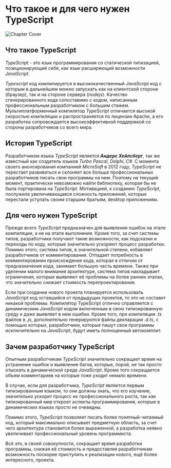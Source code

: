 # Что такое и для чего нужен TypeScript

![Chapter Cover](./images/chapter-cover.png)

## Что такое TypeScript

_TypeScript_ - это язык программирования со статической типизацией, позиционирующий себя, как язык расширяющий возможности _JavaScript_.

_Typescript_ код компилируется в высококачественный _JavaScript_ код с которым в дальнейшем можно запускать как на клиентской стороне (браузер), так и на стороне сервера (_nodejs_). Качество сгенерированного кода сопоставимо с кодом, написанным профессиональным разработчиком с большим стажем. Мультиплатформенный компилятор _TypeScript_ отличается высокой скоростью компиляции и распространяется по лицензии Apache, а его разработка сопровождается высокоэффективной поддержкой со стороны разработчиков со всего мира.

## История TypeScript

Разработчиком языка _TypeScript_ является **_Андерс Хейлсберг_**, так же известный как создатель языков _Turbo Pascal_, _Delphi_, _C#_. С момента своего анонсирования компанией _MicroSoft_ в 2012 году, _TypeScript_ не перестает развиваться и склоняет все больше профессиональных разработчиков писать свои программы на нем. Поэтому на текущий момент, практически невозможно найти библиотеку, которая бы не была портирована на _TypeScript_. Мотивацией, к созданию _TypeScript_, послужила увеличивающаяся сложность приложений, которые перестали уступать своим старшим братьям, desktop приложениям.

## Для чего нужен TypeScript

Прежде всего _TypeScript_ предназначен для выявления ошибок на этапе компиляции, а не на этапе выполнения. Кроме того, за счет системы типов, разработчики получают такие возможности, как подсказки и переходы по коду, которые значительно ускоряют процесс разработки. Помимо этого, система типов, в значительной степени, избавляет разработчиков от комментирования. Отпадает потребность в комментировании происхождения кода, которая в отличии от предназначения кода, занимает большую часть времени. Также при уделении малого внимания архитектуре, система типов накладывает ограничения, которые выявляют её проблемы на более ранних этапах, что значительно снижает стоимость перепроектирования.

Если при создании нового проекта планируется использовать _JavaScript_ код оставшийся от предыдущих проектов, то это не составит никакой проблемы. Компилятор TypeScript отлично справляется с динамическим _JavaScript_ кодом включенным в свою типизированную среду и даже выявляет в нем ошибки. Кроме того, при компиляции _.ts_ файлов в _.js_, дополнительно генерируются файлы декларации _.d.ts_, с помощью которых, разработчики, которые пишут свои программы исключительно на _JavaScript_, будут иметь полноценный автокомплит.

## Зачем разработчику TypeScript

Опытным разработчикам _TypeScript_ значительно сокращает время на устранение ошибок и выявление багов, которые, порой, не так просто отыскать в динамической среде _JavaScript_. Кроме того сокращается объем комментариев на которые тоже уходит немало времени.

В случае, если для разработчика, _TypeScript_ является первым типизированным языком, то они должны знать, что его изучение, значительно ускорит процесс их профессионального роста, так как типизированный мир откроет аспекты программирования, которые в динамических языках просто не очевидны.

Помимо этого, _TypeScript_ позволяет писать более понятный-читаемый код, который максимально описывает предметную область, за счет чего архитектура становится более выраженной, а разработка неявно увеличивает профессиональный уровень программиста.

Всё это, в своей совокупности, сокращает время разработки программы, снижая её стоимость и предоставляя разработчикам возможность поскорее приступить к реализации нового, ещё более интересного, проекта.
